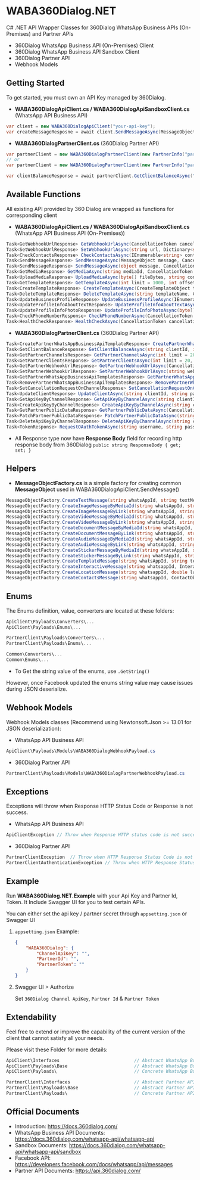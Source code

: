 # WABA360Dialog.NET
C# .NET API Wrapper Classes for 360Dialog WhatsApp Business APIs (On-Premises) and Partner APIs

 - 360Dialog WhatsApp Business API (On-Premises) Client
 - 360Dialog WhatsApp Business API Sandbox Client
 - 360Dialog Partner API
 - Webhook Models
 
## Getting Started
To get started, you must own an API Key managed by 360Dialog.

- **WABA360DialogApiClient.cs / WABA360DialogApiSandboxClient.cs** (WhatsApp API Business API)
```c#
var client = new WABA360DialogApiClient("your-api-key");
var createMessageResposne = await client.SendMessageAsync(MessageObjectFactory.CreateTextMessage("whatsapp-id", "Hello World!"));
```

- **WABA360DialogPartnerClient.cs** (360Dialog Partner API)
```c#
var partnerClient = new WABA360DialogPartnerClient(new PartnerInfo("partner-id"),"access-token"));
// or
var partnerClient = new WABA360DialogPartnerClient(new PartnerInfo("partner-id", "username", "password")); // For auto login

var clientBalanceResponse = await partnerClient.GetClientBalanceAsync("client-id", 1, 2022);

```

## Available Functions
All existing API provided by 360 Dialog are wrapped as functions for corresponding client

- **WABA360DialogApiClient.cs / WABA360DialogApiSandboxClient.cs** (WhatsApp API Business API (On-Premises))
```c#
Task<GetWebhookUrlResponse> GetWebhookUrlAsync(CancellationToken cancellationToken = default);
Task<SetWebhookUrlResponse> SetWebhookUrlAsync(string url, Dictionary<string, string> headers, CancellationToken cancellationToken = default);
Task<CheckContactsResponse> CheckContactsAsync(IEnumerable<string> contacts, Blocking blocking = Blocking.no_wait, bool forceCheck = false, CancellationToken cancellationToken = default);
Task<SendMessageResponse> SendMessageAsync(MessageObject message, CancellationToken cancellationToken = default);
Task<SendMessageResponse> SendMessageAsync(object message, CancellationToken cancellationToken = default);
Task<GetMediaResponse> GetMediaAsync(string mediaId, CancellationToken cancellationToken = default);
Task<UploadMediaResponse> UploadMediaAsync(byte[] fileBytes, string contentType, CancellationToken cancellationToken = default);
Task<GetTemplateResponse> GetTemplateAsync(int limit = 1000, int offset = 0, string sort = null, CancellationToken cancellationToken = default);
Task<CreateTemplateResponse> CreateTemplateAsync(CreateTemplateObject template, CancellationToken cancellationToken = default);
Task<DeleteTemplateResponse> DeleteTemplateAsync(string templateName, CancellationToken cancellationToken = default);
Task<UpdateBusinessProfileResponse> UpdateBusinessProfileAsync(IEnumerable<string> vertical, IEnumerable<string> websites, string email, string description, string address, CancellationToken cancellationToken = default);
Task<UpdateProfileInfoAboutTextResponse> UpdateProfileInfoAboutTextAsync(string aboutText, CancellationToken cancellationToken = default);
Task<UpdateProfileInfoPhotoResponse> UpdateProfileInfoPhotoAsync(byte[] fileBytes, string contentType, CancellationToken cancellationToken = default);
Task<CheckPhoneNumberResponse> CheckPhoneNumberAsync(CancellationToken cancellationToken = default);
Task<HealthCheckResponse> HealthCheckAsync(CancellationToken cancellationToken = default);
```

- **WABA360DialogPartnerClient.cs** (360Dialog Partner API)
```c#
Task<CreatePartnerWhatsAppBusinessApiTemplateResponse> CreatePartnerWhatsAppBusinessApiTemplateAsync(string whatsAppBusinessApiAccountId, string name, string category, WhatsAppLanguage language, TemplateComponentObject components, CancellationToken cancellationToken = default);
Task<GetClientBalanceResponse> GetClientBalanceAsync(string clientId, int fromMonth, int fromYear, CancellationToken cancellationToken = default);
Task<GetPartnerChannelsResponse> GetPartnerChannelsAsync(int limit = 20, int offset = 0, string sort = null, GetPartnerChannelsFilter filters = null, CancellationToken cancellationToken = default);
Task<GetPartnerClientsResponse> GetPartnerClientsAsync(int limit = 20, int offset = 0, string sort = null, GetPartnerClientsFilter filters = null, CancellationToken cancellationToken = default);
Task<GetPartnerWebhookUrlResponse> GetPartnerWebhookUrlAsync(CancellationToken cancellationToken = default);
Task<SetPartnerWebhookUrlResponse> SetPartnerWebhookUrlAsync(string webhookUrl, CancellationToken cancellationToken = default);
Task<GetPartnerWhatsAppBusinessApiTemplatesResponse> GetPartnerWhatsAppBusinessApiTemplatesAsync(string whatsAppBusinessApiAccountId, int limit = 1000, int offset = 0, string sort = null, GetPartnerWhatsAppBusinessApiTemplatesFilter filters = null, CancellationToken cancellationToken = default);
Task<RemovePartnerWhatsAppBusinessApiTemplatesResponse> RemovePartnerWhatsAppBusinessApiTemplatesAsync(string whatsAppBusinessApiAccountId, string templateId, CancellationToken cancellationToken = default);
Task<SetCancellationRequestOnChannelResponse> SetCancellationRequestOnChannelAsync(string clientId, string channelId, bool enabled, CancellationToken cancellationToken = default);
Task<UpdateClientResponse> UpdateClientAsync(string clientId, string partnerPayload, CancellationToken cancellationToken = default);
Task<GetApiKeyByChannelResponse> GetApiKeyByChannelAsync(string clientId, CancellationToken cancellationToken = default);
Task<CreateApiKeyByChannelResponse> CreateApiKeyByChannelAsync(string clientId, CancellationToken cancellationToken = default);
Task<GetPartnerPublicDataResponse> GetPartnerPublicDataAsync(CancellationToken cancellationToken = default);
Task<PatchPartnerPublicDataResponse> PatchPartnerPublicDataAsync(string webhookUrl, string partnerRedirectUrl, CancellationToken cancellationToken = default);
Task<DeleteApiKeyByChannelResponse> DeleteApiKeyByChannelAsync(string clientId, CancellationToken cancellationToken = default);
Task<TokenResponse> RequestOAuthTokenAsync(string username, string password, CancellationToken cancellationToken = default);
```

- All Response type now have **Response Body** field for recording http response body from 360Dialog
```public string ResponseBody { get; set; }```

## Helpers

-  **MessageObjectFactory.cs** is a simple factory for creating common **MessageObject** used in WABA360DialogApiClient.SendMessage()
```c#
MessageObjectFactory.CreateTextMessage(string whatsAppId, string textMessage, bool previewUrl = false);
MessageObjectFactory.CreateImageMessageByMediaId(string whatsAppId, string mediaId, string caption);
MessageObjectFactory.CreateImageMessageByLink(string whatsAppId, string imageLink, string caption, ProviderObject provider = null);
MessageObjectFactory.CreateVideoMessageByMediaId(string whatsAppId, string mediaId, string caption);
MessageObjectFactory.CreateVideoMessageByLink(string whatsAppId, string imageLink, string caption, ProviderObject provider = null);
MessageObjectFactory.CreateDocumentMessageByMediaId(string whatsAppId, string fileName, string mediaId, string caption);
MessageObjectFactory.CreateDocumentMessageByLink(string whatsAppId, string fileName, string documentLink, string caption, ProviderObject provider = null);
MessageObjectFactory.CreateAudioMessageByMediaId(string whatsAppId, string mediaId);
MessageObjectFactory.CreateAudioMessageByLink(string whatsAppId, string audioLink, ProviderObject provider = null);
MessageObjectFactory.CreateStickerMessageByMediaId(string whatsAppId, string mediaId);
MessageObjectFactory.CreateStickerMessageByLink(string whatsAppId, string stickerLink, ProviderObject provider = null);
MessageObjectFactory.CreateTemplateMessage(string whatsAppId, string templateNamespace, string templateName, WhatsAppLanguage language, List<ComponentObject> components);
MessageObjectFactory.CreateInteractiveMessage(string whatsappId, InteractiveObject interactiveObject);
MessageObjectFactory.CreateLocationMessage(string whatsappId, double latitude, double longitude, string name = null, string address = null);
MessageObjectFactory.CreateContactsMessage(string whatsappId, ContactObject contact);
```

## Enums
The Enums definition, value, converters are located at these folders:

```c#
ApiClient\Payloads\Converters\...
ApiClient\Payloads\Enums\...

PartnerClient\Payloads\Converters\...
PartnerClient\Payloads\Enums\...

Common\Converters\...
Common\Enums\...
```

- To Get the string value of the enums, use `.GetString()`

However, once Facebook updated the enums string value may cause issues during JSON deserialize.

## Webhook Models
Webhook Models classes (Recommend using Newtonsoft.Json >= 13.01 for JSON deserialization):

- WhatsApp API Business API
```c#
ApiClient\Payloads\Models\WABA360DialogWebhookPayload.cs
```

- 360Dialog Partner API
```c#
PartnerClient\Payloads\Models\WABA360DialogPartnerWebhookPayload.cs
```


## Exceptions
Exceptions will throw when Response HTTP Status Code or Response is not success.

- WhatsApp API Business API
```c#
ApiClientException // Throw when Response HTTP status code is not success, use ex.ToString() / ex.Error to access detail
```

- 360Dialog Partner API
```c#
PartnerClientException  // Throw when HTTP Response Status Code is not success, use ex.ToString() / ex.Message to access detail
PartnerClientAuthenticationException // Throw when HTTP Response Status Code is 401 like access token invalid or no credentials set.
```


## Example
Run **WABA360Dialog.NET.Example** with your Api Key and Partner Id, Token. It Include Swagger UI for you to test certain APIs.

You can either set the api key / partner secret through `appsetting.json` or Swagger UI
1. `appsetting.json`
    Example:
    ```json
    {
        "WABA360Dialog": {
            "ChannelApiKey": "",
            "PartnerId": "",
            "PartnerToken": ""
        }
    }
    ```

2. Swagger UI > Authorize
    
    Set `360Dialog Channel ApiKey`, `Partner Id` & `Partner Token` 

## Extendability
Feel free to extend or improve the capability of the current version of the client that cannot satisfy all your needs.

Please visit these Folder for more details: 
```c#
ApiClient\Interfaces                            // Abstract WhatsApp Business API Client class
ApiClient\Payloads\Base                         // Abstract WhatsApp Business API Request & Response class
ApiClient\Payloads\                             // Concrete WhatsApp Business API Request & Response class

PartnerClient\Interfaces                        // Abstract Partner API Client class
PartnerClient\Payloads\Base                     // Abstract Partner API Request & Response class
PartnerClient\Payloads\                         // Concrete Partner API Request & Response class
``` 

## Official Documents
 - Introduction: https://docs.360dialog.com/
 - WhatsApp Business API Documents: https://docs.360dialog.com/whatsapp-api/whatsapp-api
 - Sandbox Documents: https://docs.360dialog.com/whatsapp-api/whatsapp-api/sandbox
 - Facebook API: https://developers.facebook.com/docs/whatsapp/api/messages
 - Partner API Documents: https://api.360dialog.com/